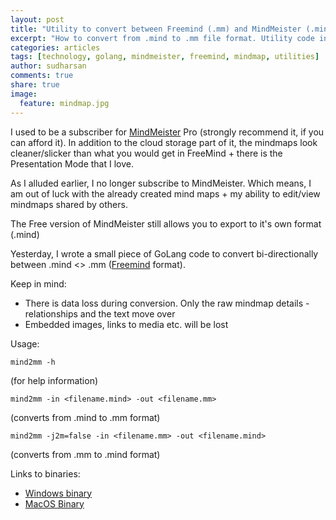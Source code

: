 ```yaml
---
layout: post
title: "Utility to convert between Freemind (.mm) and MindMeister (.mind) formats"
excerpt: "How to convert from .mind to .mm file format. Utility code in GoLang"
categories: articles
tags: [technology, golang, mindmeister, freemind, mindmap, utilities]
author: sudharsan
comments: true
share: true
image:
  feature: mindmap.jpg
---
```


I used to be a subscriber for [MindMeister](http://mindmeister.com) Pro (strongly recommend it, if you can afford it). In addition to the cloud storage part of it, the mindmaps look cleaner/slicker than what you would get in FreeMind + there is the Presentation Mode that I love.

As I alluded earlier, I no longer subscribe to MindMeister. Which means, I am out of luck with the already created mind maps + my ability to edit/view mindmaps shared by others.

The Free version of MindMeister still allows you to export to it's own format (.mind)

Yesterday, I wrote a small piece of GoLang code to convert bi-directionally between .mind <> .mm ([Freemind](http://freemind.sourceforge.net/wiki/index.php/Main_Page) format). 

Keep in mind:
- There is data loss during conversion. Only the raw mindmap details - relationships and the text move over
- Embedded images, links to media etc. will be lost

Usage:
```
mind2mm -h 
```
(for help information)
```
mind2mm -in <filename.mind> -out <filename.mm> 
```
(converts from .mind to .mm format)

```
mind2mm -j2m=false -in <filename.mm> -out <filename.mind> 
```
(converts from .mm to .mind format)

Links to binaries:
- [Windows binary](/assets/files/mind2mm.exe)
- [MacOS Binary](/assets/files/mind2mm)

